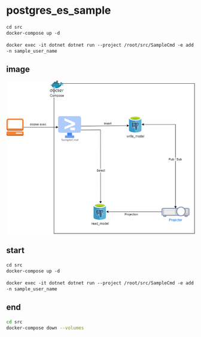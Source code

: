 # postgres_es_sample

```
cd src
docker-compose up -d

docker exec -it dotnet dotnet run --project /root/src/SampleCmd -e add -n sample_user_name
```

## image
![image.png](./image.png)

## start
```sh:
cd src
docker-compose up -d

docker exec -it dotnet dotnet run --project /root/src/SampleCmd -e add -n sample_user_name
```

## end
```sh
cd src
docker-compose down --volumes
```